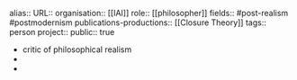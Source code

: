 alias::
URL::
organisation:: [[IAI]] 
role:: [[philosopher]] 
fields:: #post-realism #postmodernism 
publications-productions:: [[Closure Theory]] 
tags:: person
project::
public:: true

- critic of philosophical realism
-
-